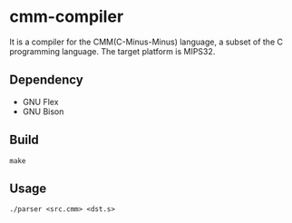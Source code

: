 # cmm-compiler
It is a compiler for the CMM(C-Minus-Minus) language, a subset of the C programming language. The target platform is MIPS32.

## Dependency

- GNU Flex
- GNU Bison

## Build
```
make 
```

## Usage
```
./parser <src.cmm> <dst.s>
```
